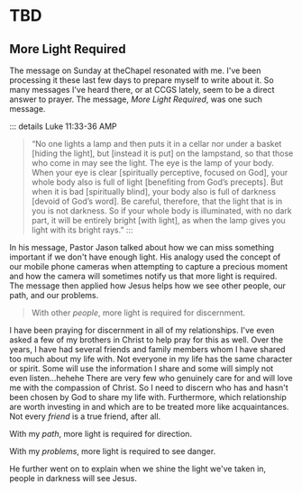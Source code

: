 # TBD

## More Light Required

The message on Sunday at theChapel resonated with me. I've been processing it these last few days to prepare myself to write about it. So many messages I've heard there, or at CCGS lately, seem to be a direct answer to prayer. The message, *More Light Required*, was one such message.

::: details Luke 11:33-36 AMP
> “No one lights a lamp and then puts it in a cellar nor under a basket [hiding the light], but [instead it is put] on the lampstand, so that those who come in may see the light. The eye is the lamp of your body. When your eye is clear [spiritually perceptive, focused on God], your whole body also is full of light [benefiting from God’s precepts]. But when it is bad [spiritually blind], your body also is full of darkness [devoid of God’s word]. Be careful, therefore, that the light that is in you is not darkness. So if your whole body is illuminated, with no dark part, it will be entirely bright [with light], as when the lamp gives you light with its bright rays.”
:::

In his message, Pastor Jason talked about how we can miss something important if we don't have enough light. His analogy used the concept of our mobile phone cameras when attempting to capture a precious moment and how the camera will sometimes notify us that more light is required. The message then applied how Jesus helps how we see other people, our path, and our problems.

> With other *people*, more light is required for discernment.

I have been praying for discernment in all of my relationships. I've even asked a few of my brothers in Christ to help pray for this as well. Over the years, I have had several friends and family members whom I have shared too much about my life with. Not everyone in my life has the same character or spirit. Some will use the information I share and some will simply not even listen...hehehe There are very few who genuinely care for and will love me with the compassion of Christ. So I need to discern who has and hasn't been chosen by God to share my life with. Furthermore, which relationship are worth investing in and which are to be treated more like acquaintances. Not every *friend* is a true friend, after all.

With my *path*, more light is required for direction.

With my *problems*, more light is required to see danger.

He further went on to explain when we shine the light we've taken in, people in darkness will see Jesus.

